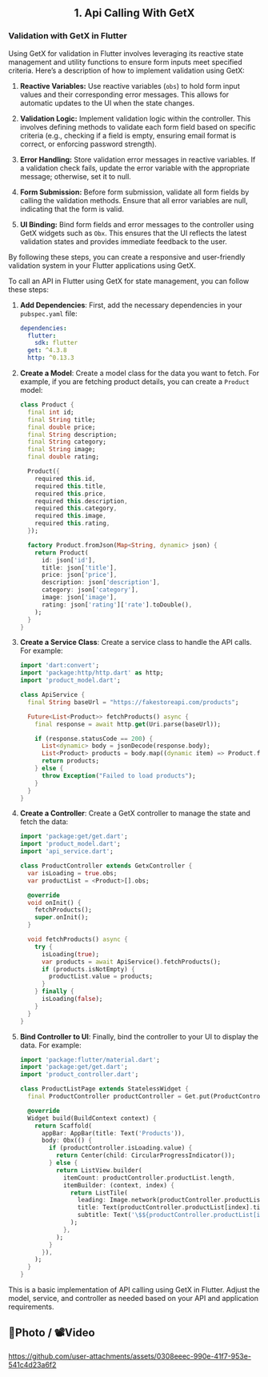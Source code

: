 
<h2 align = "center"> 1. Api Calling With GetX </h2>


### Validation with GetX in Flutter

Using GetX for validation in Flutter involves leveraging its reactive state management and utility functions to ensure form inputs meet specified criteria. Here’s a description of how to implement validation using GetX:

1. **Reactive Variables:** Use reactive variables (`obs`) to hold form input values and their corresponding error messages. This allows for automatic updates to the UI when the state changes.

2. **Validation Logic:** Implement validation logic within the controller. This involves defining methods to validate each form field based on specific criteria (e.g., checking if a field is empty, ensuring email format is correct, or enforcing password strength).

3. **Error Handling:** Store validation error messages in reactive variables. If a validation check fails, update the error variable with the appropriate message; otherwise, set it to null.

4. **Form Submission:** Before form submission, validate all form fields by calling the validation methods. Ensure that all error variables are null, indicating that the form is valid.

5. **UI Binding:** Bind form fields and error messages to the controller using GetX widgets such as `Obx`. This ensures that the UI reflects the latest validation states and provides immediate feedback to the user.

By following these steps, you can create a responsive and user-friendly validation system in your Flutter applications using GetX.





To call an API in Flutter using GetX for state management, you can follow these steps:

1. **Add Dependencies**:
   First, add the necessary dependencies in your `pubspec.yaml` file:
   ```yaml
   dependencies:
     flutter:
       sdk: flutter
     get: ^4.3.8
     http: ^0.13.3
   ```

2. **Create a Model**:
   Create a model class for the data you want to fetch. For example, if you are fetching product details, you can create a `Product` model:
   ```dart
   class Product {
     final int id;
     final String title;
     final double price;
     final String description;
     final String category;
     final String image;
     final double rating;

     Product({
       required this.id,
       required this.title,
       required this.price,
       required this.description,
       required this.category,
       required this.image,
       required this.rating,
     });

     factory Product.fromJson(Map<String, dynamic> json) {
       return Product(
         id: json['id'],
         title: json['title'],
         price: json['price'],
         description: json['description'],
         category: json['category'],
         image: json['image'],
         rating: json['rating']['rate'].toDouble(),
       );
     }
   }
   ```

3. **Create a Service Class**:
   Create a service class to handle the API calls. For example:
   ```dart
   import 'dart:convert';
   import 'package:http/http.dart' as http;
   import 'product_model.dart';

   class ApiService {
     final String baseUrl = "https://fakestoreapi.com/products";

     Future<List<Product>> fetchProducts() async {
       final response = await http.get(Uri.parse(baseUrl));

       if (response.statusCode == 200) {
         List<dynamic> body = jsonDecode(response.body);
         List<Product> products = body.map((dynamic item) => Product.fromJson(item)).toList();
         return products;
       } else {
         throw Exception("Failed to load products");
       }
     }
   }
   ```

4. **Create a Controller**:
   Create a GetX controller to manage the state and fetch the data:
   ```dart
   import 'package:get/get.dart';
   import 'product_model.dart';
   import 'api_service.dart';

   class ProductController extends GetxController {
     var isLoading = true.obs;
     var productList = <Product>[].obs;

     @override
     void onInit() {
       fetchProducts();
       super.onInit();
     }

     void fetchProducts() async {
       try {
         isLoading(true);
         var products = await ApiService().fetchProducts();
         if (products.isNotEmpty) {
           productList.value = products;
         }
       } finally {
         isLoading(false);
       }
     }
   }
   ```

5. **Bind Controller to UI**:
   Finally, bind the controller to your UI to display the data. For example:
   ```dart
   import 'package:flutter/material.dart';
   import 'package:get/get.dart';
   import 'product_controller.dart';

   class ProductListPage extends StatelessWidget {
     final ProductController productController = Get.put(ProductController());

     @override
     Widget build(BuildContext context) {
       return Scaffold(
         appBar: AppBar(title: Text('Products')),
         body: Obx(() {
           if (productController.isLoading.value) {
             return Center(child: CircularProgressIndicator());
           } else {
             return ListView.builder(
               itemCount: productController.productList.length,
               itemBuilder: (context, index) {
                 return ListTile(
                   leading: Image.network(productController.productList[index].image),
                   title: Text(productController.productList[index].title),
                   subtitle: Text('\$${productController.productList[index].price.toString()}'),
                 );
               },
             );
           }
         }),
       );
     }
   }
   ```

This is a basic implementation of API calling using GetX in Flutter. Adjust the model, service, and controller as needed based on your API and application requirements.


  <summary><h2>📸Photo / 📽Video</h2></summary>

  
 

https://github.com/user-attachments/assets/0308eeec-990e-41f7-953e-541c4d23a6f2


       

